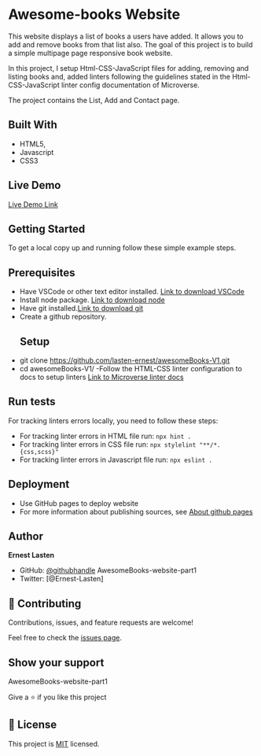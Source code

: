 # Awesome-books Website

This website displays a list of books a users have added. It allows you to add and remove books from that list also. The goal of this project is to build a simple multipage page responsive book website.

In this project, I setup Html-CSS-JavaScript files for adding, removing and listing books and, added linters following the guidelines stated in the Html-CSS-JavaScript linter config documentation of Microverse.

The project contains the List, Add and Contact page.

## Built With

- HTML5,
- Javascript
- CSS3
## Live Demo

[Live Demo Link](https://lasten-ernest.github.io/awesomeBooks-V1/)

## Getting Started
To get a local copy up and running follow these simple example steps.
  ## Prerequisites
- Have VSCode or other text editor installed. [Link to download VSCode](https://code.visualstudio.com/download)
- Install node package. [Link to download node](https://nodejs.org/en/download/)
- Have git installed.[Link to download git](https://git-scm.com/downloads)
- Create a github repository.
  ## Setup
- git clone https://github.com/lasten-ernest/awesomeBooks-V1.git
- cd awesomeBooks-V1/
-Follow the HTML-CSS linter configuration to docs to setup linters [Link to Microverse linter docs](https://github.com/microverseinc/linters-config/tree/master/html-css-js)

## Run tests

For tracking linters errors locally, you need to follow these steps:

- For tracking linter errors in HTML file run:
`npx hint .`
- For tracking linter errors in CSS file run:
`npx stylelint "**/*.{css,scss}"`
- For tracking linter errors in Javascript file run:
`npx eslint .`

## Deployment

- Use GitHub pages to deploy website
- For more information about publishing sources, see [About github pages](https://pages.github.com/)

## Author

**Ernest Lasten**
- GitHub: [@githubhandle](https://github.com/Lasten-Ernest)
 AwesomeBooks-website-part1
- Twitter: [@Ernest-Lasten]


## 🤝 Contributing

Contributions, issues, and feature requests are welcome!

Feel free to check the [issues page](../../issues/).

## Show your support
AwesomeBooks-website-part1

Give a ⭐️ if you like this project
## 📝 License

This project is [MIT](./MIT.md) licensed.
